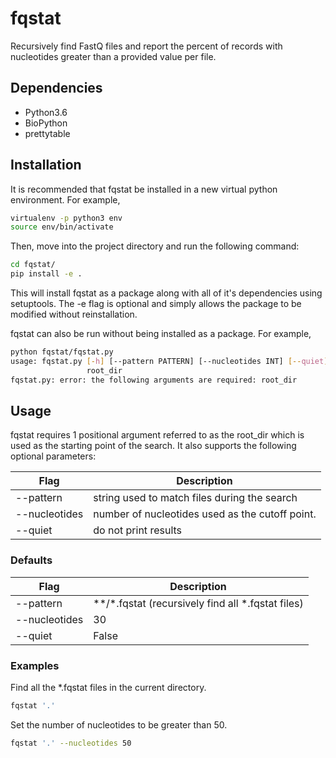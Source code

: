 # fqstat
Recursively find FastQ files and report the percent of records with nucleotides greater than a provided value per file.

## Dependencies
* Python3.6
* BioPython
* prettytable

## Installation
It is recommended that fqstat be installed in a new virtual python environment. For example,
```bash
virtualenv -p python3 env
source env/bin/activate
```
Then, move into the project directory and run the following command:
```bash
cd fqstat/
pip install -e .
```
This will install fqstat as a package along with all of it's dependencies using setuptools. The -e flag is optional and simply allows the package to be modified without reinstallation.

fqstat can also be run without being installed as a package. For example,
```bash
python fqstat/fqstat.py
usage: fqstat.py [-h] [--pattern PATTERN] [--nucleotides INT] [--quiet]
                 root_dir
fqstat.py: error: the following arguments are required: root_dir
```

## Usage
fqstat requires 1 positional argument referred to as the root_dir which is used as the starting point of the search. It also supports the following optional parameters:

| Flag          | Description                                     |
| ------------- | ----------------------------------------------- |
| --pattern     | string used to match files during the search    |
| --nucleotides | number of nucleotides used as the cutoff point. |
| --quiet       | do not print results                            |

### Defaults

| Flag          | Description                                         |
| ------------- | --------------------------------------------------- |
| --pattern     | **/\*.fqstat (recursively find all \*.fqstat files) |
| --nucleotides | 30                                                  |
| --quiet       | False                                               |

### Examples
Find all the \*.fqstat files in the current directory.
```bash
fqstat '.'
```

Set the number of nucleotides to be greater than 50.
```bash
fqstat '.' --nucleotides 50
```
